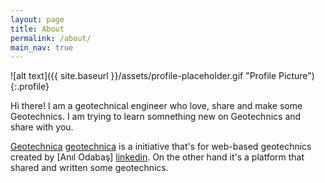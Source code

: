 ```yaml
---
layout: page
title: About
permalink: /about/
main_nav: true
---
```


![alt text]({{ site.baseurl }}/assets/profile-placeholder.gif "Profile Picture"){:.profile}

Hi there! I am a geotechnical engineer who love, share and make some Geotechnics. I am trying to learn somnething new on Geotechnics and share with you.

[Geotechnica] [geotechnica] is a initiative that's for web-based geotechnics created by [Anıl Odabaş] [linkedin]. On the other hand it's a platform that shared and written some geotechnics. 


[geotechnica]: https://github.com/geotechnica
[linkedin]: https://www.linkedin.com/in/anilodabas/

